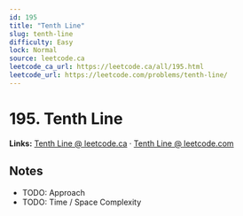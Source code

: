 ```yaml
--- 
id: 195
title: "Tenth Line"
slug: tenth-line
difficulty: Easy
lock: Normal
source: leetcode.ca
leetcode_ca_url: https://leetcode.ca/all/195.html
leetcode_url: https://leetcode.com/problems/tenth-line/
---
```


# 195. Tenth Line

**Links:** [Tenth Line @ leetcode.ca](https://leetcode.ca/all/195.html) · [Tenth Line @ leetcode.com](https://leetcode.com/problems/tenth-line/)

## Notes
- TODO: Approach
- TODO: Time / Space Complexity

